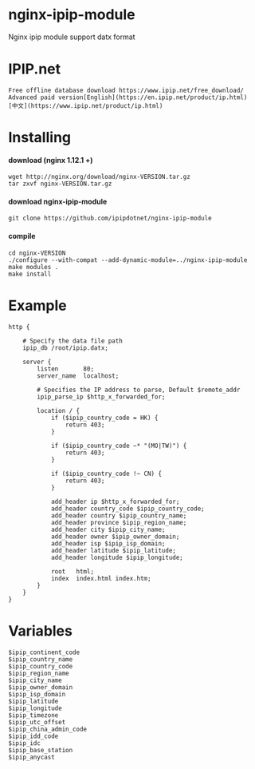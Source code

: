 # nginx-ipip-module
Nginx ipip module support datx format 
# IPIP.net
    Free offline database download https://www.ipip.net/free_download/
    Advanced paid version[English](https://en.ipip.net/product/ip.html) [中文](https://www.ipip.net/product/ip.html)

# Installing
#### download (nginx 1.12.1 +)
    wget http://nginx.org/download/nginx-VERSION.tar.gz
    tar zxvf nginx-VERSION.tar.gz
#### download nginx-ipip-module    
    git clone https://github.com/ipipdotnet/nginx-ipip-module

#### compile
    cd nginx-VERSION
    ./configure --with-compat --add-dynamic-module=../nginx-ipip-module
    make modules .
    make install

# Example
    http {

        # Specify the data file path
        ipip_db /root/ipip.datx; 

        server {
            listen       80;
            server_name  localhost;

            # Specifies the IP address to parse, Default $remote_addr
            ipip_parse_ip $http_x_forwarded_for;

            location / {
                if ($ipip_country_code = HK) {
                    return 403;
                }

                if ($ipip_country_code ~* "(MO|TW)") {
                    return 403;
                }

                if ($ipip_country_code !~ CN) {
                    return 403;
                }                

                add_header ip $http_x_forwarded_for;
                add_header country_code $ipip_country_code;
                add_header country $ipip_country_name;
                add_header province $ipip_region_name;
                add_header city $ipip_city_name;
                add_header owner $ipip_owner_domain;
                add_header isp $ipip_isp_domain;
                add_header latitude $ipip_latitude;
                add_header longitude $ipip_longitude;
            
                root   html;
                index  index.html index.htm;
            }
        }    
    }

# Variables
    $ipip_continent_code
    $ipip_country_name
    $ipip_country_code
    $ipip_region_name
    $ipip_city_name
    $ipip_owner_domain
    $ipip_isp_domain
    $ipip_latitude
    $ipip_longitude
    $ipip_timezone
    $ipip_utc_offset
    $ipip_china_admin_code
    $ipip_idd_code
    $ipip_idc
    $ipip_base_station
    $ipip_anycast